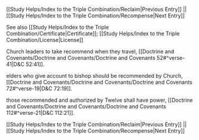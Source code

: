 [[Study Helps/Index to the Triple Combination/Reclaim|Previous Entry]]  ||  [[Study Helps/Index to the Triple Combination/Recompense|Next Entry]]

 See also [[Study Helps/Index to the Triple Combination/Certificate|Certificate]]; [[Study Helps/Index to the Triple Combination/License|License]]

 Church leaders to take recommend when they travel, [[Doctrine and Covenants/Doctrine and Covenants/Doctrine and Covenants 52#^verse-41|D&C 52:41]].

 elders who give account to bishop should be recommended by Church, [[Doctrine and Covenants/Doctrine and Covenants/Doctrine and Covenants 72#^verse-19|D&C 72:19]].

 those recommended and authorized by Twelve shall have power, [[Doctrine and Covenants/Doctrine and Covenants/Doctrine and Covenants 112#^verse-21|D&C 112:21]].

[[Study Helps/Index to the Triple Combination/Reclaim|Previous Entry]]  ||  [[Study Helps/Index to the Triple Combination/Recompense|Next Entry]]